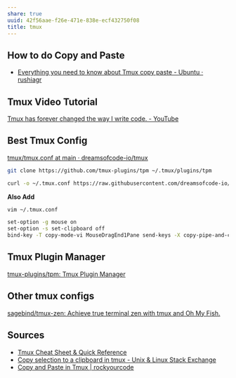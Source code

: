 ```yaml
---
share: true
uuid: 42f56aae-f26e-471e-838e-ecf432750f08
title: tmux
---
```

## How to do Copy and Paste

* [Everything you need to know about Tmux copy paste - Ubuntu · rushiagr](https://www.rushiagr.com/blog/2016/06/16/everything-you-need-to-know-about-tmux-copy-pasting-ubuntu/)


## Tmux Video Tutorial

[Tmux has forever changed the way I write code. - YouTube](https://www.youtube.com/watch?v=DzNmUNvnB04)

## Best Tmux Config

[tmux/tmux.conf at main · dreamsofcode-io/tmux](https://github.com/dreamsofcode-io/tmux/blob/main/tmux.conf)


``` bash
git clone https://github.com/tmux-plugins/tpm ~/.tmux/plugins/tpm

curl -o ~/.tmux.conf https://raw.githubusercontent.com/dreamsofcode-io/tmux/main/tmux.conf

```

**Also Add**

``` bash
vim ~/.tmux.conf

set-option -g mouse on
set-option -s set-clipboard off
bind-key -T copy-mode-vi MouseDragEnd1Pane send-keys -X copy-pipe-and-cancel "xclip -selection clipboard -i"
```


## Tmux Plugin Manager

[tmux-plugins/tpm: Tmux Plugin Manager](https://github.com/tmux-plugins/tpm)

## Other tmux configs

[sagebind/tmux-zen: Achieve true terminal zen with tmux and Oh My Fish.](https://github.com/sagebind/tmux-zen) 
## Sources

* [Tmux Cheat Sheet & Quick Reference](https://tmuxcheatsheet.com/)
* [Copy selection to a clipboard in tmux - Unix & Linux Stack Exchange](https://unix.stackexchange.com/questions/348913/copy-selection-to-a-clipboard-in-tmux)
* [Copy and Paste in Tmux | rockyourcode](https://www.rockyourcode.com/copy-and-paste-in-tmux/)